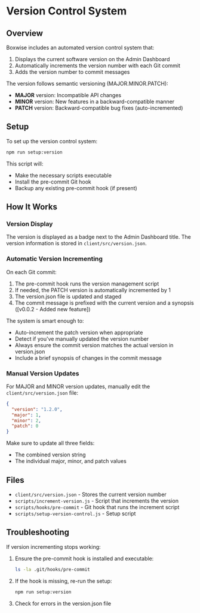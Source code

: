 # Version Control System

## Overview

Boxwise includes an automated version control system that:

1. Displays the current software version on the Admin Dashboard
2. Automatically increments the version number with each Git commit
3. Adds the version number to commit messages

The version follows semantic versioning (MAJOR.MINOR.PATCH):
- **MAJOR** version: Incompatible API changes
- **MINOR** version: New features in a backward-compatible manner
- **PATCH** version: Backward-compatible bug fixes (auto-incremented)

## Setup

To set up the version control system:

```bash
npm run setup:version
```

This script will:
- Make the necessary scripts executable
- Install the pre-commit Git hook
- Backup any existing pre-commit hook (if present)

## How It Works

### Version Display

The version is displayed as a badge next to the Admin Dashboard title. The version information is stored in `client/src/version.json`.

### Automatic Version Incrementing

On each Git commit:
1. The pre-commit hook runs the version management script
2. If needed, the PATCH version is automatically incremented by 1
3. The version.json file is updated and staged
4. The commit message is prefixed with the current version and a synopsis ([v0.0.2 - Added new feature])

The system is smart enough to:
- Auto-increment the patch version when appropriate
- Detect if you've manually updated the version number
- Always ensure the commit version matches the actual version in version.json
- Include a brief synopsis of changes in the commit message

### Manual Version Updates

For MAJOR and MINOR version updates, manually edit the `client/src/version.json` file:

```json
{
  "version": "1.2.0",
  "major": 1,
  "minor": 2,
  "patch": 0
}
```

Make sure to update all three fields:
- The combined version string
- The individual major, minor, and patch values

## Files

- `client/src/version.json` - Stores the current version number
- `scripts/increment-version.js` - Script that increments the version
- `scripts/hooks/pre-commit` - Git hook that runs the increment script
- `scripts/setup-version-control.js` - Setup script

## Troubleshooting

If version incrementing stops working:

1. Ensure the pre-commit hook is installed and executable:
   ```bash
   ls -la .git/hooks/pre-commit
   ```

2. If the hook is missing, re-run the setup:
   ```bash
   npm run setup:version
   ```

3. Check for errors in the version.json file
